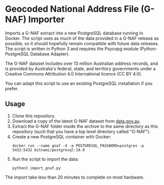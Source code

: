 # Geocoded National Address File (G-NAF) Importer

Imports a G-NAF extract into a new PostgreSQL database running in Docker. The script uses as much of the data provided in a G-NAF release as possible, so it should hopefully remain compatible with future data releases. The script is written in Python 3 and requires the Psycopg module (Python-PostgreSQL Database Adapter).

The G-NAF dataset includes over 13 million Australian address records, and is provided by Australia's federal, state, and territory governments under a Creative Commons Attribution 4.0 International licence (CC BY 4.0).

You can adapt this script to use an existing PostgreSQL installation if you prefer.

## Usage

1. Clone this repository.
1. Download a copy of the latest G-NAF dataset from [data.gov.au](https://data.gov.au/dataset/geocoded-national-address-file-g-naf).
1. Extract the G-NAF folder inside the archive to the same directory as this repository (such that you have a top level directory called "G-NAF").
1. Create a new PostgreSQL container with Docker:
    ```
    docker run --name gnaf -d -e POSTGRESQL_PASSWORD=postgres -p 5432:5432 bitnami/postgresql:10.0
    ```
1. Run the script to import the data:
    ```
    python3 import_gnaf.py
    ```

The import take less than 20 minutes to complete on most hardware.
